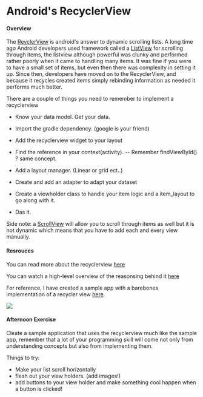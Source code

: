 # Android's RecyclerView

#### Overview
 The [ReyclerView](https://developer.android.com/training/material/lists-cards.html) is android's answer to dynamic scrolling lists. A long time ago Android developers used framework called a [ListView](https://developer.android.com/guide/topics/ui/layout/listview.html) for scrolling through items, the listview although powerful was clunky and performed rather poorly when it came to handling many items. It was fine if you were to have a small set of items, but even then there was complexity in setting it up. Since then, developers have moved on to the RecyclerView, and because it recycles created items simply rebinding information as needed it performs much better.

 There are a couple of things you need to remember to implement a recyclerview

 * Know your data model. Get your data.

 * Import the gradle dependency. (google is your friend)
 * Add the recyclerview widget to your layout
 * Find the reference in your context(activity). -- Remember findViewById() ? same concept.
 * Add a layout manager. (Linear or grid ect..) 
 * Create and add an adapter to adapt your dataset
 * Create a viewholder class to handle your item logic and a item_layout to go along with it.
 * Das it. 
 
 Side note: a [ScrollView](https://developer.android.com/reference/android/widget/ScrollView.html) will allow you to scroll through items as well but it is not dynamic which means that you have to add each and every view manually.

#### Resrouces

You can read more about the recyclerview [here](https://guides.codepath.com/android/using-the-recyclerview)

You can watch a high-level overview of the reasonsing behind it [here](https://www.youtube.com/watch?v=-VPM6ICgCk8)

For reference, I have created a sample app with a barebones implementation of a recycler view [here](https://github.com/lighterletter/RecyclerView_Lesson). 

![](https://github.com/lighterletter/RecyclerView_Lesson/blob/master/sample/recyclerview_sample.gif)
#### Afternoon Exercise

Cleate a sample application that uses the recyclerview much like the sample app, remember that a lot of your programming skill will come not only from understanding concepts but also from implementing them. 

Things to try:
* Make your list scroll horizontally
* flesh out your view holders. (add images!)
* add buttons to your view holder and make something cool happen when a button is clicked!